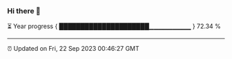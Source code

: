 ### Hi there 👋

⏳ Year progress { █████████████████████▁▁▁▁▁▁▁▁▁ } 72.34 %

---

⏰ Updated on Fri, 22 Sep 2023 00:46:27 GMT
